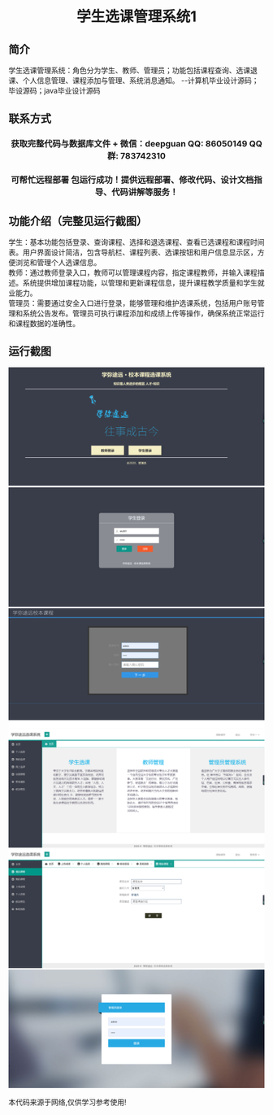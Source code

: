<p><h1 align="center">学生选课管理系统1</h1></p>

## 简介
学生选课管理系统：角色分为学生、教师、管理员；功能包括课程查询、选课退课、个人信息管理、课程添加与管理、系统消息通知。    --计算机毕业设计源码；毕设源码；java毕业设计源码


## 联系方式
<p><h3 align="center">获取完整代码与数据库文件 + 微信：deepguan QQ: 86050149 QQ群: 783742310</h3></p>
<p><h3 align="center">可帮忙远程部署 包运行成功！提供远程部署、修改代码、设计文档指导、代码讲解等服务！</h3></p>

## 功能介绍（完整见运行截图）
学生：基本功能包括登录、查询课程、选择和退选课程、查看已选课程和课程时间表。用户界面设计简洁，包含导航栏、课程列表、选课按钮和用户信息显示区，方便浏览和管理个人选课信息。  
教师：通过教师登录入口，教师可以管理课程内容，指定课程教师，并输入课程描述。系统提供增加课程功能，以管理和更新课程信息，提升课程教学质量和学生就业能力。  
管理员：需要通过安全入口进行登录，能够管理和维护选课系统，包括用户账号管理和系统公告发布。管理员可执行课程添加和成绩上传等操作，确保系统正常运行和课程数据的准确性。


## 运行截图
![](imgs/588112-20220709075743251-668602974.png)
![](imgs/588112-20220709075747581-299831709.png)
![](imgs/588112-20220709075751654-1262853151.png)
![](imgs/588112-20220709075755069-862655127.png)
![](imgs/588112-20220709075804108-1029534539.png)
![](imgs/588112-20220709075808810-2052968984.png)

<p>本代码来源于网络,仅供学习参考使用!</p>
